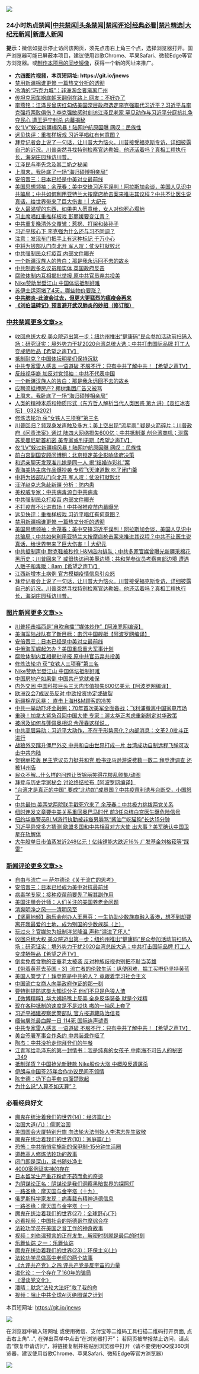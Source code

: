 ![](https://raw.githubusercontent.com/fqnews/bnews/master/64photo/fqnews-qr.jpg)

<div id="tt">
<h3>24小时热点禁闻|<a href="#%E4%B8%AD%E5%85%B1%E7%A6%81%E9%97%BB%E6%9B%B4%E5%A4%9A%E6%96%87%E7%AB%A0">中共禁闻</a>|<a href="#%E5%9B%BE%E7%89%87%E6%96%B0%E9%97%BB%E6%9B%B4%E5%A4%9A%E6%96%87%E7%AB%A0">头条禁闻</a>|<a href="#%E6%96%B0%E9%97%BB%E8%AF%84%E8%AE%BA%E6%9B%B4%E5%A4%9A%E6%96%87%E7%AB%A0">禁闻评论|<a href="#%E5%BF%85%E7%9C%8B%E7%BB%8F%E5%85%B8%E5%A5%BD%E6%96%87">经典必看|<a href="/video.md#%E7%A6%81%E7%89%87%E7%B2%BE%E9%80%89">禁片精选</a>|<a href="https://github.com/fqnews/djy/blob/master/gb/nf1351518.md#1">大纪元新闻</a>|<a href="https://github.com/fqnews/ntdtv/blob/master/gb/prog204.md#1">新唐人新闻</a></h3>
<div><b>提示：</b>微信如提示停止访问该网页，须先点击右上角三个点，选择浏览器打开。国产浏览器可能已屏蔽本项目，建议使用谷歌Chrome、苹果Safari、微软Edge等官方浏览器。或<a href="https://github.com/fqnews/bnews/blob/master/%E5%88%B6%E4%BD%9Cgit%E7%A6%81%E9%97%BB%E9%95%9C%E5%83%8F.md">制作本项目的同步镜像</a>，获得一个新的网址来推广。</div>
<ul>
<li><b><a href="http://d1.bdrive.tk/64.mp4" target="_blank">六四图片视频</a>，本页短网址: https://git.io/jnews</b></li>
<li><a href="/cbnews/20210327/1514017.md">禁用新疆棉谁更惨 一篇热文分析的透彻</a></li>
<li><a href="/cnnews/20210327/1513924.md">冷清的“巧克力城”：非洲淘金者渐离广州</a></li>
<li><a href="/cnnews/20210328/1514164.md">传坦克因车祸底朝天翻倒在路上 网友：不好办了</a></li>
<li><a href="/comments/20210328/1514228.md">李燕铭：江泽民曾庆红勾结美国深层政府选定李克强取代习近平？习近平与李克强将两败俱伤？李克强敏感时刻访江泽民老家 罕见动作与习近平分庭抗礼争夺民心 遭王沪宁封杀 内幕揭秘</a></li>
<li><a href="/cbnews/20210328/1514174.md">仅“LV”躲过新疆棉风暴！陆网护航原因曝 网叹：民族性</a></li>
<li><a href="/cbnews/20210327/1514039.md">远见快评：重推样板戏 习近平唱红有何意图？</a></li>
<li><a href="/comments/20210327/1513913.md">拜登记者会上说了一句话，让川普大为恼火。川普接受福克斯专访，详细披露自己的近况。川普突然寻找特别检察官达勒姆，他还活着吗？真相工程执行长，海湖庄园拜访川普。</a></li>
<li><a href="/cnnews/20210328/1514102.md">江泽民与李先念及其二奶之秘闻</a></li>
<li><a href="/cbnews/20210328/1514245.md">上周末，我卧底了一场“海归硕博相亲局”</a></li>
<li><a href="/topimagenews/20210328/1514231.md">安倍晋三：日本已经是中美对立最前线</a></li>
<li><a href="/cbnews/20210327/1514015.md">美国思想领袖：余茂春：美中交锋习近平误判！阿拉斯加会谈，美国人见识中共骗局；中共如何利用亚特兰大按摩店枪击案来推进其议程？中共不让医生说真话，给世界带来了巨大伤害！| 大纪元</a></li>
<li><a href="/lifebaike/20210328/1514263.md">女人最渴望的东西，如果男人愿意给，女人对你死心塌地</a></li>
<li><a href="/cnnews/20210328/1514087.md">习主席唱红重推样板戏 彭丽媛要变江青？</a></li>
<li><a href="/comments/20210327/1513931.md">中共重复晚清外交覆辙：惹祸、打架和装孙子</a></li>
<li><a href="/headline/20210327/1514020.md">习近平核心下 李克强为什么还与习不同调？</a></li>
<li><a href="/lifebaike/20210327/1513951.md">注意：发现车门把手上有这种标记 千万小心</a></li>
<li><a href="/cbnews/20210327/1514076.md">中将为钱部队门向北开 军人叹：仗没打就败北</a></li>
<li><a href="/cbnews/20210327/1514045.md">中共强制民众打疫苗 内部文件曝光</a></li>
<li><a href="/cbnews/20210328/1514301.md">一个新疆汉族人的告白：那是我永远回不去的故乡</a></li>
<li><a href="/cbnews/20210327/1513908.md">中共制裁多名议员和实体 英国政府反击</a></li>
<li><a href="/topimagenews/20210328/1514229.md">腐败体制内互相揭批举报 原中共官员弃共投美</a></li>
<li><a href="/topimagenews/20210328/1514126.md">Nike赞助半壁江山 中国体坛抵制好难</a></li>
<li><a href="/cnnews/20210328/1514309.md">苏伊士运河堵了4天，哪些物价要涨？</a></li>
<li><b><a href="/comments/20200211/1275071.md" target="_blank">中共肺炎-此波会过去，但更大更猛烈的瘟疫会再来</a></b></li>
<li><b><a href="/comments/20200207/1272816.md" target="_blank">《刘伯温碑记》预言避开武汉肺炎的妙招（修订版）</a></b></li>
</ul>
</div>

<div class="catlist">
<h3><a href="/cbnews/" target="_blank">中共禁闻</a><span><a href="/cbnews/" target="_blank" rel="nofollow">更多文章>></a></span></h3>
<ul>
<li><a href="/comments/20210328/1514397.md" target="_blank">收回总统大权 美众院迈出第一步；纽约州推出“健康码”民众参加活动前扫码入场；研究证实：境外势力干扰2020台湾总统大选；中共打击国际品牌 打工人变成牺牲品【希望之声TV】</a></li>
<li><a href="/cbnews/20210328/1514388.md" target="_blank">抵制耐克？中国体坛明星们保持沉默</a></li>
<li><a href="/comments/20210328/1514332.md" target="_blank">中共专家雷人感言 一语道破 不服不行：只有中共了解中共！【希望之声TV】</a></li>
<li><a href="/cbnews/20210328/1514326.md" target="_blank">反歧视华裔 加反对党领袖：中共不代表中国</a></li>
<li><a href="/cbnews/20210328/1514301.md" target="_blank">一个新疆汉族人的告白：那是我永远回不去的故乡</a></li>
<li><a href="/cbnews/20210328/1514246.md" target="_blank">应聘须抵押房产? 椰树集团广告又被骂</a></li>
<li><a href="/cbnews/20210328/1514245.md" target="_blank">上周末，我卧底了一场“海归硕博相亲局”</a></li>
<li><a href="/comments/20210328/1514239.md" target="_blank">人类的精神本质和物质形式（东方哲人解析当代人类困惑  第九讲）【袁红冰杏坛】 03282021</a></li>
<li><a href="/comments/20210328/1514058.md" target="_blank">修炼法轮功 获“女铁人三项赛”第三名</a></li>
<li><a href="/comments/20210328/1514182.md" target="_blank">川普回归？频现身发声触及多方；美上空出现“流星雨” 疑是火箭碎片；川普政府《问责法案》通过 陆四大网络损失600亿；中共抵制潮 创台湾商机；泄露苏莱曼尼斩首机密 美专家或判无期【希望之声TV】</a></li>
<li><a href="/cbnews/20210328/1514174.md" target="_blank">仅“LV”躲过新疆棉风暴！陆网护航原因曝 网叹：民族性</a></li>
<li><a href="/cbnews/20210328/1514167.md" target="_blank">前白宫副国安顾问博明：北京锁定美企影响华府决策</a></li>
<li><a href="/cbnews/20210328/1514147.md" target="_blank">和远亲聊天发现准儿媳是同一人 揭“结婚诈彩礼”案</a></li>
<li><a href="/cbnews/20210328/1514146.md" target="_blank">青海美协主席作品爆抄袭 专程飞天津道歉 吃了闭门羹</a></li>
<li><a href="/cbnews/20210327/1514076.md" target="_blank">中将为钱部队门向北开 军人叹：仗没打就败北</a></li>
<li><a href="/cbnews/20210327/1514071.md" target="_blank">汪洋赵克志急赴新疆 分析：防内患</a></li>
<li><a href="/cbnews/20210327/1514048.md" target="_blank">美权威专家：中共病毒源自中共病毒</a></li>
<li><a href="/cbnews/20210327/1514045.md" target="_blank">中共强制民众打疫苗 内部文件曝光</a></li>
<li><a href="/cbnews/20210327/1514016.md" target="_blank">不打疫苗不让进市场！中共强推疫苗内幕曝光</a></li>
<li><a href="/cbnews/20210327/1514039.md" target="_blank">远见快评：重推样板戏 习近平唱红有何意图？</a></li>
<li><a href="/cbnews/20210327/1514017.md" target="_blank">禁用新疆棉谁更惨 一篇热文分析的透彻</a></li>
<li><a href="/cbnews/20210327/1514015.md" target="_blank">美国思想领袖：余茂春：美中交锋习近平误判！阿拉斯加会谈，美国人见识中共骗局；中共如何利用亚特兰大按摩店枪击案来推进其议程？中共不让医生说真话，给世界带来了巨大伤害！| 大纪元</a></li>
<li><a href="/comments/20210327/1513998.md" target="_blank">中共抵制声中 耐克鞋被秒抢 H&#038;M店内排队；中共多家官媒曾曝光新疆采棉花黑历史；川普回来了 或很快访问美墨边境；共和党参议员考察南部边境 遭遇人贩子和毒贩；8am【希望之声TV】</a></li>
<li><a href="/cbnews/20210327/1513927.md" target="_blank">江西新增本土病例 官方模糊疫情信息引众怒</a></li>
<li><a href="/comments/20210327/1513913.md" target="_blank">拜登记者会上说了一句话，让川普大为恼火。川普接受福克斯专访，详细披露自己的近况。川普突然寻找特别检察官达勒姆，他还活着吗？真相工程执行长，海湖庄园拜访川普。</a></li>

</ul>
</div>
<div class="catlist">
<h3><a href="/topimagenews/" target="_blank">图片新闻</a><span><a href="/topimagenews/" target="_blank" rel="nofollow">更多文章>></a></span></h3>
<ul>
<li><a href="/topimagenews/20210328/1514448.md" target="_blank">川普抨击福西是&#8221;自吹自擂&#8221;&#8221;媒体炒作&#8221;【阿波罗网编译】</a></li>
<li><a href="/topimagenews/20210328/1514412.md" target="_blank">美海军陆战队有了新目标：击沉中国舰艇【阿波罗网编译】</a></li>
<li><a href="/topimagenews/20210328/1514231.md" target="_blank">安倍晋三：日本已经是中美对立最前线</a></li>
<li><a href="/topimagenews/20210328/1514230.md" target="_blank">中俄海军崛起怎办？美国重启重大军事计划</a></li>
<li><a href="/topimagenews/20210328/1514229.md" target="_blank">腐败体制内互相揭批举报 原中共官员弃共投美</a></li>
<li><a href="/comments/20210328/1514058.md" target="_blank">修炼法轮功 获“女铁人三项赛”第三名</a></li>
<li><a href="/topimagenews/20210328/1514126.md" target="_blank">Nike赞助半壁江山 中国体坛抵制好难</a></li>
<li><a href="/topimagenews/20210327/1513772.md" target="_blank">中国房地产如果倒 中国共产党就难保</a></li>
<li><a href="/topimagenews/20210327/1513740.md" target="_blank">内外交困 中国科技巨头三天内市值损失600亿美元【阿波罗网编译】</a></li>
<li><a href="/topimagenews/20210327/1513653.md" target="_blank">欧洲议会7成议员反对 中欧投资协定或破裂</a></li>
<li><a href="/topimagenews/20210327/1513613.md" target="_blank">新疆棉花风暴： 直击上海H&#038;M顾客的冷笑</a></li>
<li><a href="/topimagenews/20210326/1513273.md" target="_blank">中共一举动吓坏金融圈；70年首次美军全面备战；飞利浦撤离中国家电市场</a></li>
<li><a href="/topimagenews/20210326/1513091.md" target="_blank">重磅！加拿大紧急召回中国大使 专家：渥太华正考虑重新制定对华政策</a></li>
<li><a href="/topimagenews/20210326/1512918.md" target="_blank">被问及如何与蓬佩奥相识 余茂春这样说…</a></li>
<li><a href="/topimagenews/20210326/1512893.md" target="_blank">中共高层异动；习近平大动作，不在乎形势恶化？内部消息：文革2.0批斗正进行</a></li>
<li><a href="/topimagenews/20210326/1512892.md" target="_blank">战狼外交蹿升僵尸外交 中共和自由世界打成一片 台湾成功自制远程飞弹可攻击中共内陆</a></li>
<li><a href="/topimagenews/20210326/1512883.md" target="_blank">贺锦丽挨轰 民主党议员力挺共和党 脸书亚马逊游说费数一数二 拜登遭调查 还被14州告</a></li>
<li><a href="/topimagenews/20210326/1512852.md" target="_blank">民众不解…什么样的问题让贺锦丽笑得花枝乱颤集/动图</a></li>
<li><a href="/topimagenews/20210325/1512545.md" target="_blank">拜登与历史学家秘会 讨论终结拉布【阿波罗网编译】</a></li>
<li><a href="/topimagenews/20210325/1512244.md" target="_blank">“台湾才是真正的中国” 要成“北约加”成员国？中共疫苗利诱与台断交，小国怒了</a></li>
<li><a href="/topimagenews/20210325/1512208.md" target="_blank">中共最怕 美两党两院联手戳死穴来了 余茂春：中共极力挑拨两党关系</a></li>
<li><a href="/topimagenews/20210325/1512077.md" target="_blank">纽时连发文章要中美关系重回奥巴马时代 前3任总统白宫医生曝危险信号</a></li>
<li><a href="/topimagenews/20210325/1512027.md" target="_blank">纽约华裔警员BLM游行执勤被非裔男辱骂“酱油”“吃猫狗”长达15分钟</a></li>
<li><a href="/topimagenews/20210324/1511859.md" target="_blank">习近平异常多方猜测 欧盟多国和中共相召对方大使 出大事？美军确认中国卫星在轨解体</a></li>
<li><a href="/topimagenews/20210324/1511599.md" target="_blank">大牛股单日市值蒸发近248亿元！亿纬锂能大跌近16% 广发基金刘格菘等“踩雷”</a></li>

</ul>
</div>
<div class="catlist">
<h3><a href="/comments/" target="_blank">新闻评论</a><span><a href="/comments/" target="_blank" rel="nofollow">更多文章>></a></span></h3>
<ul>
<li><a href="/comments/20210328/1514445.md" target="_blank">自由与流亡 — 萨尔德论《关于流亡的思考》</a></li>
<li><a href="/comments/20210328/1514438.md" target="_blank">安倍晋三：日本已经成为美中对抗最前线</a></li>
<li><a href="/comments/20210328/1514437.md" target="_blank">病毒学专家：接种疫苗前要先了解其副作用</a></li>
<li><a href="/comments/20210328/1514423.md" target="_blank">美国注册会计师：人们关注的美国养老金问题</a></li>
<li><a href="/comments/20210328/1514418.md" target="_blank">清爽明净之风——清明风至</a></li>
<li><a href="/comments/20210328/1514407.md" target="_blank">【坚离地倾】融乐会创办人王惠芬：一生协助少数族裔融入香港，想不到却要离开我最爱的土地，成为别国的少数族群（上）</a></li>
<li><a href="/comments/20210328/1514401.md" target="_blank">玩过火？官媒忽为抵制洋货降温 声称“混进了坏人”</a></li>
<li><a href="/comments/20210328/1514397.md" target="_blank">收回总统大权 美众院迈出第一步；纽约州推出“健康码”民众参加活动前扫码入场；研究证实：境外势力干扰2020台湾总统大选；中共打击国际品牌 打工人变成牺牲品【希望之声TV】</a></li>
<li><a href="/comments/20210328/1514396.md" target="_blank">倒卖免费食物的亚裔老太被袭 反对种族歧视也别把不耻当英雄</a></li>
<li><a href="/comments/20210328/1514392.md" target="_blank">【带着黄蓝去英国・3】流亡者的伦敦生活：纵使困难，揾工买嘢仍坚持黄蓝</a></li>
<li><a href="/comments/20210328/1514391.md" target="_blank">美国人警觉了！拜登原是中共的人？ 竟跟着学习社会主义</a></li>
<li><a href="/comments/20210328/1514387.md" target="_blank">中国流亡女商人向美政府作证的那一刻</a></li>
<li><a href="/comments/20210328/1514381.md" target="_blank">要特别提防这类大知识分子 他们不只是色狼人渣</a></li>
<li><a href="/comments/20210328/1514370.md" target="_blank">【微博精粹】华大姨妈嘴上反美 全身反华装备 就是个戏精</a></li>
<li><a href="/comments/20210328/1514369.md" target="_blank">现在各种抵制的速度是不是过快 嗷的一抽风上套了</a></li>
<li><a href="/comments/20210328/1514366.md" target="_blank">习近平福建视察武警部队 官方报道藏政治信号</a></li>
<li><a href="/comments/20210328/1514338.md" target="_blank">缅甸屠杀最血腥一日 114死 国际连声谴责</a></li>
<li><a href="/comments/20210328/1514332.md" target="_blank">中共专家雷人感言 一语道破 不服不行：只有中共了解中共！【希望之声TV】</a></li>
<li><a href="/comments/20210328/1514331.md" target="_blank">美台签署军事合作条约 中共装聋作哑了</a></li>
<li><a href="/comments/20210328/1514330.md" target="_blank">陶杰：中共没抢走你拜登们的午餐</a></li>
<li><a href="/comments/20210328/1514315.md" target="_blank">江青写给毛泽东的第一封情书：我是纯真的女孩子 中南海不可告人的秘密_349</a></li>
<li><a href="/comments/20210328/1514283.md" target="_blank">抵制洋货？中国抢光新鞋款 Nike股价大涨 中概股反遭屠杀</a></li>
<li><a href="/comments/20210328/1514282.md" target="_blank">伊朗与中国签25年合作协议民间不领情</a></li>
<li><a href="/comments/20210328/1514260.md" target="_blank">陈奎德：扔下白手套 四面楚歌起</a></li>
<li><a href="/comments/20210328/1514259.md" target="_blank">为什么说“人算不如天算”？</a></li>

</ul>
</div>

<div class="catlist">
<h3>必看经典好文</h3>
<ul>
<li><a href="/topimagenews/20180605/953415.md" target="_blank">魔鬼在统治着我们的世界(14)：经济篇(上)</a></li>
<li><a href="/cbnews/20190424/914482.md" target="_blank">治国大道(八)：儒家治国</a></li>
<li><a href="/comments/20200516/1329276.md" target="_blank">美国国会大厦特别升旗 向法轮大法创始人李洪志先生致敬</a></li>
<li><a href="/topimagenews/20180529/950153.md" target="_blank">魔鬼在统治着我们的世界(10)：家庭篇(上)</a></li>
<li><a href="/baitai/20200711/1359005.md" target="_blank">恐怖：中共悄悄实施新的保甲制-15分钟生活圈</a></li>
<li><a href="/comments/20200805/1375080.md" target="_blank">道教高人修炼法轮功的故事</a></li>
<li><a href="/tculture/20200803/1373949.md" target="_blank">闭门即是深山，读书随处净土</a></li>
<li><a href="/lifebaike/20201113/1430218.md" target="_blank">4000案例证实神的存在</a></li>
<li><a href="/comments/20210324/1511732.md" target="_blank">日本留学生严重花粉症不药而愈的奇迹</a></li>
<li><a href="/comments/20201031/1423298.md" target="_blank">为阴谋论正名：阴谋论是我们洞察黑暗世界的探照灯</a></li>
<li><a href="/topimagenews/20180327/919935.md" target="_blank">一路圣缘：摩天国与金字塔（十九）</a></li>
<li><a href="/cbnews/20200823/1384378.md" target="_blank">俄罗斯科学家发现：病毒载有精神道德信息</a></li>
<li><a href="/tculture/20160806/568214.md" target="_blank">一路圣缘：摩天国与金字塔（一）</a></li>
<li><a href="/comments/20181224/1052333.md" target="_blank">魔鬼在统治着我们的世界(27)：全球野心(下)</a></li>
<li><a href="/comments/20200806/1375443.md" target="_blank">必看视频：中国社会的斯德哥尔摩综合症</a></li>
<li><a href="/comments/20200511/1326751.md" target="_blank">法轮功学员在美国之音工作的神奇故事</a></li>
<li><a href="/comments/20200628/1351782.md" target="_blank">视频：刘伯温预言的正在发生，解密时刻就是最后的时刻</a></li>
<li><a href="/tculture/20170710/789533.md" target="_blank">乐舞仙踪 之一：乐舞仙踪</a></li>
<li><a href="/ssgc/20180904/993719.md" target="_blank">魔鬼在统治着我们的世界(23)：环保主义(上)</a></li>
<li><a href="/comments/20200629/1352533.md" target="_blank">法轮功学员做高中老师的两个故事</a></li>
<li><a href="/bookonline/20131116/201053.md" target="_blank">《九评共产党》之四 评共产党是反宇宙的力量</a></li>
<li><a href="/comments/20200907/1392278.md" target="_blank">进化论：一个存在了160年的骗局</a></li>
<li><a href="/comments/20200521/783167.md" target="_blank">《漫谈党文化》</a></li>
<li><a href="/comments/20210312/1502968.md" target="_blank">潘晴：默念“法轮大法好”救了我的命</a></li>
<li><a href="/comments/20201221/1451945.md" target="_blank">视频：阻止中共全球AI灭绝图谋之计划</a></li>

</ul>
</div>

本页短网址: https://git.io/jnews

![](https://raw.githubusercontent.com/fqnews/bnews/master/64photo/fqnews-qr.jpg)

在浏览器中输入短网址 或使用微信、支付宝等二维码工具扫描二维码打开页面, 点击右上角"...", 在弹出菜单中点击“在浏览器打开”； 若网页被举报禁止访问，请点击“恢复申请访问”，将链接复制并粘贴到浏览器中打开（请不要使用QQ或360浏览器，建议使用谷歌Chrome、苹果Safari、微软Edge等官方浏览器）

![](https://raw.githubusercontent.com/fqnews/bnews/master/64photo/wx.jpg)